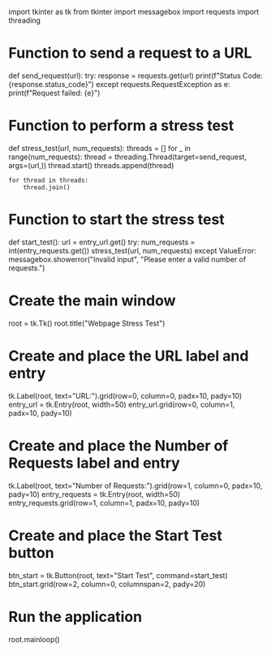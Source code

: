 import tkinter as tk
from tkinter import messagebox
import requests
import threading

# Function to send a request to a URL
def send_request(url):
    try:
        response = requests.get(url)
        print(f"Status Code: {response.status_code}")
    except requests.RequestException as e:
        print(f"Request failed: {e}")

# Function to perform a stress test
def stress_test(url, num_requests):
    threads = []
    for _ in range(num_requests):
        thread = threading.Thread(target=send_request, args=(url,))
        thread.start()
        threads.append(thread)

    for thread in threads:
        thread.join()

# Function to start the stress test
def start_test():
    url = entry_url.get()
    try:
        num_requests = int(entry_requests.get())
        stress_test(url, num_requests)
    except ValueError:
        messagebox.showerror("Invalid input", "Please enter a valid number of requests.")

# Create the main window
root = tk.Tk()
root.title("Webpage Stress Test")

# Create and place the URL label and entry
tk.Label(root, text="URL:").grid(row=0, column=0, padx=10, pady=10)
entry_url = tk.Entry(root, width=50)
entry_url.grid(row=0, column=1, padx=10, pady=10)

# Create and place the Number of Requests label and entry
tk.Label(root, text="Number of Requests:").grid(row=1, column=0, padx=10, pady=10)
entry_requests = tk.Entry(root, width=50)
entry_requests.grid(row=1, column=1, padx=10, pady=10)

# Create and place the Start Test button
btn_start = tk.Button(root, text="Start Test", command=start_test)
btn_start.grid(row=2, column=0, columnspan=2, pady=20)

# Run the application
root.mainloop()
